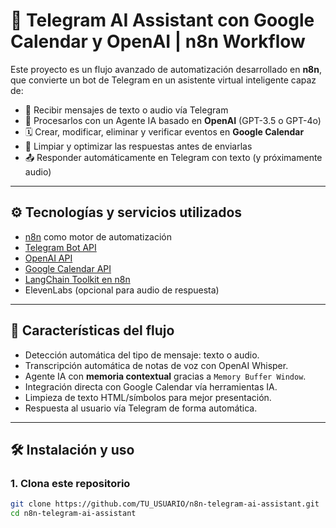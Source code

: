 # 🤖 Telegram AI Assistant con Google Calendar y OpenAI | n8n Workflow

Este proyecto es un flujo avanzado de automatización desarrollado en **n8n**, que convierte un bot de Telegram en un asistente virtual inteligente capaz de:

- 📩 Recibir mensajes de texto o audio vía Telegram
- 🧠 Procesarlos con un Agente IA basado en **OpenAI** (GPT-3.5 o GPT-4o)
- 🗓️ Crear, modificar, eliminar y verificar eventos en **Google Calendar**
- 🧼 Limpiar y optimizar las respuestas antes de enviarlas
- 📤 Responder automáticamente en Telegram con texto (y próximamente audio)

---

## ⚙️ Tecnologías y servicios utilizados

- [n8n](https://n8n.io/) como motor de automatización
- [Telegram Bot API](https://core.telegram.org/bots/api)
- [OpenAI API](https://platform.openai.com/)
- [Google Calendar API](https://developers.google.com/calendar)
- [LangChain Toolkit en n8n](https://docs.n8n.io/integrations/langchain/)
- ElevenLabs (opcional para audio de respuesta)

---

## 📌 Características del flujo

- Detección automática del tipo de mensaje: texto o audio.
- Transcripción automática de notas de voz con OpenAI Whisper.
- Agente IA con **memoria contextual** gracias a `Memory Buffer Window`.
- Integración directa con Google Calendar vía herramientas IA.
- Limpieza de texto HTML/símbolos para mejor presentación.
- Respuesta al usuario vía Telegram de forma automática.

---

## 🛠️ Instalación y uso

### 1. Clona este repositorio

```bash
git clone https://github.com/TU_USUARIO/n8n-telegram-ai-assistant.git
cd n8n-telegram-ai-assistant
